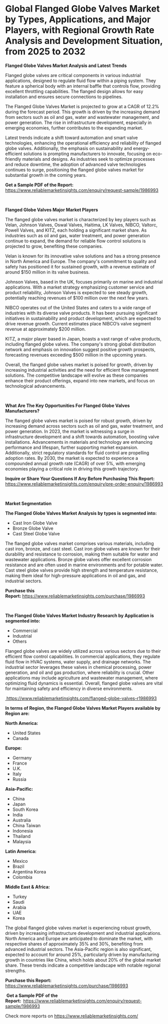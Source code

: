 <p><h1>Global Flanged Globe Valves Market by Types, Applications, and Major Players, with Regional Growth Rate Analysis and Development Situation, from 2025 to 2032</h1></p><p><strong>Flanged Globe Valves Market Analysis and Latest Trends</strong></p>
<p><p>Flanged globe valves are critical components in various industrial applications, designed to regulate fluid flow within a piping system. They feature a spherical body with an internal baffle that controls flow, providing excellent throttling capabilities. The flanged design allows for easy installation and ensures secure connections to pipelines. </p><p>The Flanged Globe Valves Market is projected to grow at a CAGR of 12.2% during the forecast period. This growth is driven by the increasing demand from sectors such as oil and gas, water and wastewater management, and power generation. The rise in infrastructure development, especially in emerging economies, further contributes to the expanding market. </p><p>Latest trends indicate a shift toward automation and smart valve technologies, enhancing the operational efficiency and reliability of flanged globe valves. Additionally, the emphasis on sustainability and energy-efficient solutions is prompting manufacturers to innovate, focusing on eco-friendly materials and designs. As industries seek to optimize processes and reduce downtime, the adoption of advanced valve technologies continues to surge, positioning the flanged globe valves market for substantial growth in the coming years.</p></p>
<p><strong>Get a Sample PDF of the Report:&nbsp;</strong> <a href="https://www.reliablemarketinsights.com/enquiry/request-sample/1986993?utm_campaign=3540&utm_medium=2&utm_source=Github&utm_content=ia&utm_term=10042025&utm_id=flanged-globe-valves">https://www.reliablemarketinsights.com/enquiry/request-sample/1986993</a></p>
<p>&nbsp;</p>
<p><strong>Flanged Globe Valves Major Market Players</strong></p>
<p><p>The flanged globe valves market is characterized by key players such as Velan, Johnson Valves, Oswal Valves, Haitima, LK Valves, NIBCO, Valtorc, Powell Valves, and KITZ, each holding a significant market share. As industries such as oil and gas, water treatment, and power generation continue to expand, the demand for reliable flow control solutions is projected to grow, benefiting these companies.</p><p>Velan is known for its innovative valve solutions and has a strong presence in North America and Europe. The company's commitment to quality and safety has positioned it for sustained growth, with a revenue estimate of around $150 million in its valve business. </p><p>Johnson Valves, based in the UK, focuses primarily on marine and industrial applications. With a market strategy emphasizing customer service and product reliability, Johnson Valves is expected to see steady growth, potentially reaching revenues of $100 million over the next few years.</p><p>NIBCO operates out of the United States and caters to a wide range of industries with its diverse valve products. It has been pursuing significant initiatives in sustainability and product development, which are expected to drive revenue growth. Current estimates place NIBCO’s valve segment revenue at approximately $200 million.</p><p>KITZ, a major player based in Japan, boasts a vast range of valve products, including flanged globe valves. The company's strong global distribution network and emphasis on innovation suggest positive growth prospects, forecasting revenues exceeding $500 million in the upcoming years.</p><p>Overall, the flanged globe valves market is poised for growth, driven by increasing industrial activities and the need for efficient flow management solutions. The competitive landscape will evolve as these companies enhance their product offerings, expand into new markets, and focus on technological advancements.</p></p>
<p>&nbsp;</p>
<p><strong>What Are The Key Opportunities For Flanged Globe Valves Manufacturers?</strong></p>
<p><p>The flanged globe valves market is poised for robust growth, driven by increasing demand across sectors such as oil and gas, water treatment, and power generation. In 2023, the market is witnessing a surge in infrastructure development and a shift towards automation, boosting valve installations. Advancements in materials and technology are enhancing performance and lifespan, further supporting market expansion. Additionally, strict regulatory standards for fluid control are propelling adoption rates. By 2030, the market is expected to experience a compounded annual growth rate (CAGR) of over 5%, with emerging economies playing a critical role in driving this growth trajectory.</p></p>
<p><strong>Inquire or Share Your Questions If Any Before Purchasing This Report:</strong> <a href="https://www.reliablemarketinsights.com/enquiry/pre-order-enquiry/1986993?utm_campaign=3540&utm_medium=2&utm_source=Github&utm_content=ia&utm_term=10042025&utm_id=flanged-globe-valves">https://www.reliablemarketinsights.com/enquiry/pre-order-enquiry/1986993</a></p>
<p>&nbsp;</p>
<p><strong>Market Segmentation</strong></p>
<p><strong>The Flanged Globe Valves Market Analysis by types is segmented into:</strong></p>
<p><ul><li>Cast Iron Globe Valve</li><li>Bronze Globe Valve</li><li>Cast Steel Globe Valve</li></ul></p>
<p><p>The flanged globe valves market comprises various materials, including cast iron, bronze, and cast steel. Cast iron globe valves are known for their durability and resistance to corrosion, making them suitable for water and wastewater applications. Bronze globe valves offer excellent corrosion resistance and are often used in marine environments and for potable water. Cast steel globe valves provide high strength and temperature resistance, making them ideal for high-pressure applications in oil and gas, and industrial sectors.</p></p>
<p><strong>Purchase this Report:&nbsp;</strong><a href="https://www.reliablemarketinsights.com/purchase/1986993?utm_campaign=3540&utm_medium=2&utm_source=Github&utm_content=ia&utm_term=10042025&utm_id=flanged-globe-valves">https://www.reliablemarketinsights.com/purchase/1986993</a></p>
<p>&nbsp;</p>
<p><strong>The Flanged Globe Valves Market Industry Research by Application is segmented into:</strong></p>
<p><ul><li>Commercial</li><li>Industrial</li><li>Others</li></ul></p>
<p><p>Flanged globe valves are widely utilized across various sectors due to their efficient flow control capabilities. In commercial applications, they regulate fluid flow in HVAC systems, water supply, and drainage networks. The industrial sector leverages these valves in chemical processing, power generation, and oil and gas production, where reliability is crucial. Other applications may include agriculture and wastewater management, where optimizing fluid dynamics is essential. Overall, flanged globe valves are vital for maintaining safety and efficiency in diverse environments.</p></p>
<p><a href="https://www.reliablemarketinsights.com/flanged-globe-valves-r1986993?utm_campaign=3540&utm_medium=2&utm_source=Github&utm_content=ia&utm_term=10042025&utm_id=flanged-globe-valves">&nbsp;https://www.reliablemarketinsights.com/flanged-globe-valves-r1986993</a></p>
<p><strong>In terms of Region, the Flanged Globe Valves Market Players available by Region are:</strong></p>
<p>
    <p> <strong> North America: </strong>
        <ul>
            <li>United States</li>
            <li>Canada</li>
        </ul>
        </p> 
    <p> <strong> Europe: </strong>
        <ul>
            <li>Germany</li>
            <li>France</li>
            <li>U.K.</li>
            <li>Italy</li>
            <li>Russia</li>
        </ul>
        </p> 
    <p> <strong> Asia-Pacific: </strong>
        <ul>
            <li>China</li>
            <li>Japan</li>
            <li>South Korea</li>
            <li>India</li>
            <li>Australia</li>
            <li>China Taiwan</li>
            <li>Indonesia</li>
            <li>Thailand</li>
            <li>Malaysia</li>
        </ul>
        </p> 
    <p> <strong> Latin America: </strong>
        <ul>
            <li>Mexico</li>
            <li>Brazil</li>
            <li>Argentina Korea</li>
            <li>Colombia</li>
        </ul>
        </p> 
    <p> <strong> Middle East & Africa: </strong>
        <ul>
            <li>Turkey</li>
            <li>Saudi</li>
            <li>Arabia</li>
            <li>UAE</li>
            <li>Korea</li>
        </ul>
    </p>
    </p>
<p><p>The global flanged globe valves market is experiencing robust growth, driven by increasing infrastructure development and industrial applications. North America and Europe are anticipated to dominate the market, with respective shares of approximately 35% and 30%, benefiting from advanced industrial sectors. The Asia-Pacific region is also significant, expected to account for around 25%, particularly driven by manufacturing growth in countries like China, which holds about 20% of the global market share. These trends indicate a competitive landscape with notable regional strengths.</p></p>
<p><strong>Purchase this Report: </strong><a href="https://www.reliablemarketinsights.com/purchase/1986993?utm_campaign=3540&utm_medium=2&utm_source=Github&utm_content=ia&utm_term=10042025&utm_id=flanged-globe-valves">https://www.reliablemarketinsights.com/purchase/1986993</a></p>
<p>&nbsp;<strong>Get a Sample PDF of the Report:&nbsp;&nbsp;</strong><a href="https://www.reliablemarketinsights.com/enquiry/request-sample/1986993?utm_campaign=3540&utm_medium=2&utm_source=Github&utm_content=ia&utm_term=10042025&utm_id=flanged-globe-valves">https://www.reliablemarketinsights.com/enquiry/request-sample/1986993</a></p>
<p><strong></strong></p>
<p>Check more reports on <a href="https://www.reliablemarketinsights.com/?utm_campaign=3540&utm_medium=2&utm_source=Github&utm_content=ia&utm_term=10042025&utm_id=flanged-globe-valves">https://www.reliablemarketinsights.com/</a></p>